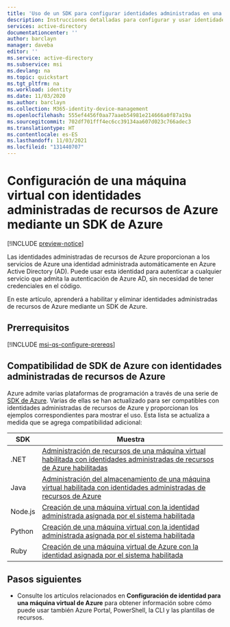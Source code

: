 ```yaml
---
title: 'Uso de un SDK para configurar identidades administradas en una máquina virtual: Azure AD'
description: Instrucciones detalladas para configurar y usar identidades administradas de recursos de Azure en una VM de Azure mediante un SDK de Azure.
services: active-directory
documentationcenter: ''
author: barclayn
manager: daveba
editor: ''
ms.service: active-directory
ms.subservice: msi
ms.devlang: na
ms.topic: quickstart
ms.tgt_pltfrm: na
ms.workload: identity
ms.date: 11/03/2020
ms.author: barclayn
ms.collection: M365-identity-device-management
ms.openlocfilehash: 555ef4456f0aa77aaeb54981e214666a0f87a19a
ms.sourcegitcommit: 702df701fff4ec6cc39134aa607d023c766adec3
ms.translationtype: HT
ms.contentlocale: es-ES
ms.lasthandoff: 11/03/2021
ms.locfileid: "131440707"
---
```

# <a name="configure-a-vm-with-managed-identities-for-azure-resources-using-an-azure-sdk"></a>Configuración de una máquina virtual con identidades administradas de recursos de Azure mediante un SDK de Azure

[!INCLUDE [preview-notice](../../../includes/active-directory-msi-preview-notice.md)]

Las identidades administradas de recursos de Azure proporcionan a los servicios de Azure una identidad administrada automáticamente en Azure Active Directory (AD). Puede usar esta identidad para autenticar a cualquier servicio que admita la autenticación de Azure AD, sin necesidad de tener credenciales en el código. 

En este artículo, aprenderá a habilitar y eliminar identidades administradas de recursos de Azure mediante un SDK de Azure.

## <a name="prerequisites"></a>Prerrequisitos

[!INCLUDE [msi-qs-configure-prereqs](../../../includes/active-directory-msi-qs-configure-prereqs.md)]

## <a name="azure-sdks-with-managed-identities-for-azure-resources-support"></a>Compatibilidad de SDK de Azure con identidades administradas de recursos de Azure 

Azure admite varias plataformas de programación a través de una serie de [SDK de Azure](https://azure.microsoft.com/downloads). Varias de ellas se han actualizado para ser compatibles con identidades administradas de recursos de Azure y proporcionan los ejemplos correspondientes para mostrar el uso. Esta lista se actualiza a medida que se agrega compatibilidad adicional:

| SDK | Muestra |
| --- | ------ | 
| .NET   | [Administración de recursos de una máquina virtual habilitada con identidades administradas de recursos de Azure habilitadas](https://github.com/Azure-Samples/aad-dotnet-manage-resources-from-vm-with-msi) |
| Java   | [Administración del almacenamiento de una máquina virtual habilitada con identidades administradas de recursos de Azure](https://github.com/Azure-Samples/compute-java-manage-resources-from-vm-with-msi-in-aad-group)|
| Node.js| [Creación de una máquina virtual con la identidad administrada asignada por el sistema habilitada](https://azure.microsoft.com/resources/samples/compute-node-msi-vm/) |
| Python | [Creación de una máquina virtual con la identidad administrada asignada por el sistema habilitada](https://azure.microsoft.com/resources/samples/compute-python-msi-vm/) |
| Ruby   | [Creación de una máquina virtual de Azure con la identidad asignada por el sistema habilitada](https://github.com/Azure-Samples/compute-ruby-msi-vm/) |

## <a name="next-steps"></a>Pasos siguientes

- Consulte los artículos relacionados en **Configuración de identidad para una máquina virtual de Azure** para obtener información sobre cómo puede usar también Azure Portal, PowerShell, la CLI y las plantillas de recursos.
